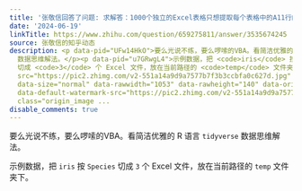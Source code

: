 ```yaml
---
title: '张敬信回答了问题: 求解答：1000个独立的Excel表格只想提取每个表格中的A11行的内容，要怎么做？'
date: '2024-06-19'
linkTitle: https://www.zhihu.com/question/659275811/answer/3535674245
source: 张敬信的知乎动态
description: <p data-pid="UFw14HkO">要么光说不练，要么啰嗦的VBA。看简洁优雅的 R 语言 <code>tidyverse</code>
  数据思维解法。</p><p data-pid="u7GRwgL4">示例数据，把 <code>iris</code> 按 <code>Species</code>
  切成 <code>3</code> 个 Excel 文件，放在当前路径的 <code>temp</code> 文件夹下。</p><figure data-size="normal"><img
  src="https://pic2.zhimg.com/v2-551a14a9d9a7577b7f3b3ccbfa0c627d.jpg" data-caption=""
  data-size="normal" data-rawwidth="1053" data-rawheight="140" data-original-token="v2-551a14a9d9a7577b7f3b3ccbfa0c627d"
  data-default-watermark-src="https://pic2.zhimg.com/v2-551a14a9d9a7577b7f3b3ccbfa0c627d_b.jpg"
  class="origin_image ...
disable_comments: true
---
```

<p data-pid="UFw14HkO">要么光说不练，要么啰嗦的VBA。看简洁优雅的 R 语言 <code>tidyverse</code> 数据思维解法。</p><p data-pid="u7GRwgL4">示例数据，把 <code>iris</code> 按 <code>Species</code> 切成 <code>3</code> 个 Excel 文件，放在当前路径的 <code>temp</code> 文件夹下。</p><figure data-size="normal"><img src="https://pic2.zhimg.com/v2-551a14a9d9a7577b7f3b3ccbfa0c627d.jpg" data-caption="" data-size="normal" data-rawwidth="1053" data-rawheight="140" data-original-token="v2-551a14a9d9a7577b7f3b3ccbfa0c627d" data-default-watermark-src="https://pic2.zhimg.com/v2-551a14a9d9a7577b7f3b3ccbfa0c627d_b.jpg" class="origin_image ...